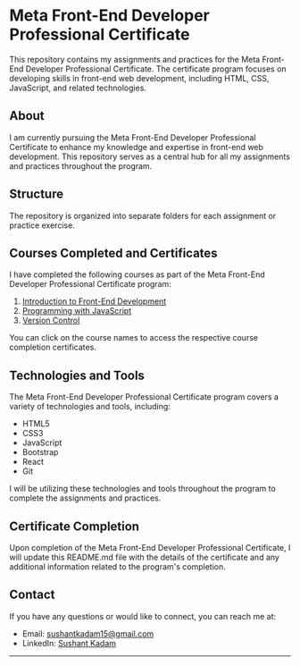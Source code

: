 # Meta Front-End Developer Professional Certificate

This repository contains my assignments and practices for the Meta Front-End Developer Professional Certificate. The certificate program focuses on developing skills in front-end web development, including HTML, CSS, JavaScript, and related technologies.

## About

I am currently pursuing the Meta Front-End Developer Professional Certificate to enhance my knowledge and expertise in front-end web development. This repository serves as a central hub for all my assignments and practices throughout the program.

## Structure

The repository is organized into separate folders for each assignment or practice exercise.

## Courses Completed and Certificates

I have completed the following courses as part of the Meta Front-End Developer Professional Certificate program:

1. [Introduction to Front-End Development](https://coursera.org/share/b79ba831134bbef23c36768ca071b9d4)
2. [Programming with JavaScript](https://coursera.org/share/e51a1003efbd0b7182aca531e7ebf6f0)
3. [Version Control](https://coursera.org/share/9953c74eaeb424f9a3d65622b611e193)

You can click on the course names to access the respective course completion certificates.

## Technologies and Tools

The Meta Front-End Developer Professional Certificate program covers a variety of technologies and tools, including:

- HTML5
- CSS3
- JavaScript
- Bootstrap
- React
- Git

I will be utilizing these technologies and tools throughout the program to complete the assignments and practices.

## Certificate Completion

Upon completion of the Meta Front-End Developer Professional Certificate, I will update this README.md file with the details of the certificate and any additional information related to the program's completion.

## Contact

If you have any questions or would like to connect, you can reach me at:

- Email: [sushantkadam15@gmail.com](mailto:sushantkadam15@gmail.com)
- LinkedIn: [Sushant Kadam](https://www.linkedin.com/in/sushant-p-kadam/)

---

